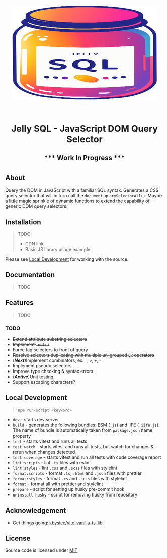 
<p align="center">
  <img width="460" height="300" src="./favicon.svg">
</p>

<br />

<h1 align="center"> Jelly SQL - JavaScript DOM Query Selector </h1>
<h2 align="center"> *** Work In Progress *** </h2>

# 

## About

Query the DOM in JavaScript with a familiar SQL syntax. Generates a CSS query selector that will in turn call the `document.querySelectorAll()`. Maybe a little magic sprinkle of dynamic functions to extend the capability of generic DOM query selectors.

## Installation

> TODO:
>  - CDN link
>  - Basic JS library usage example


Please see [Local Development](#Local-Development) for working with the source.

## Documentation

> TODO

## Features

> TODO

### TODO

- ~~Extend attribute substring selectors~~
- ~~Implement `:not()`~~
- ~~Force tag selectors to front of query~~
- ~~Resolve selectors duplicating with multiple un-grouped `OR` operators~~
- (***Next***)Implement combinators, ex. ` `, `>`, `+`, `~`
- Implement pseudo selectors
- Improve type checking & syntax errors
- (***Active***)Unit testing
- Support escaping characters?

## Local Development

> `npm run-script <keyword>`

- `dev` - starts dev server
- `build` - generates the following bundles: ESM (`.js`) and IIFE (`.iife.js`). The name of bundle is automatically taken from `package.json` name property
- `test` - starts vitest and runs all tests
- `test:watch` - starts vitest and runs all tests, but watch for changes & rerun when changes detected
- `test:coverage` - starts vitest and run all tests with code coverage report
- `lint:scripts` - lint `.ts` files with eslint
- `lint:styles` - lint `.css` and `.scss` files with stylelint
- `format:scripts` - format `.ts`, `.html` and `.json` files with prettier
- `format:styles` - format `.cs` and `.scss` files with stylelint
- `format` - format all with prettier and stylelint
- `prepare` - script for setting up husky pre-commit hook
- `uninstall-husky` - script for removing husky from repository

## Acknowledgement

- Get things going: [kbysiec/vite-vanilla-ts-lib](https://github.com/kbysiec/vite-vanilla-ts-lib-starter)

## License

Source code is licensed under [MIT](LICENSE)